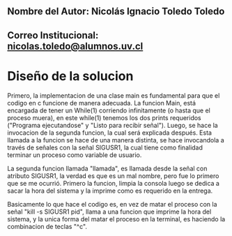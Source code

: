 ## Nombre del Autor: Nicolás Ignacio Toledo Toledo
## Correo Institucional: nicolas.toledo@alumnos.uv.cl

# Diseño de la solucion

Primero, la implementacion de una clase main es fundamental para que el codigo en c funcione de manera adecuada.
La funcion Main, está encargada de tener un While(1) corriendo infinitamente (o hasta que el proceso muera), 
en este while(1) tenemos los dos prints requeridos ("Programa ejecutandose" y "Listo para recibir señal"). Luego,
se hace la invocacion de la segunda funcion, la cual será explicada después. Esta llamada a la funcion se hace
de una manera distinta, se hace invocandola a través de señales con la señal SIGUSR1, la cual tiene como finalidad
terminar un proceso como variable de usuario.

La segunda funcion llamada "llamada", es llamada desde la señal con atributo SIGUSR1, la verdad es que
es un mal nombre, pero fue lo primero que se me ocurrió. Primero la funcion, limpia la consola
luego se dedica a sacar la hora del sistema y la imprime como es requerido en la entrega.

Basicamente lo que hace el codigo es, en vez de matar el proceso con la señal "kill -s SIGUSR1 pid", llama a una 
funcion que imprime la hora del sistema, y la unica forma del matar el proceso en la terminal, es haciendo la 
combinacion de teclas "^c".
